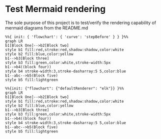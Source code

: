# Test Mermaid rendering
The sole purpose of this project is to test/verify the rendering capability of mermaid diagrams from the README.md

```mermaid
%%{ init: { 'flowchart': { 'curve': 'stepBefore' } } }%%
graph LR
b1[Block One]-->b2[Block two]
style b1 fill:red,stroke:red,shadow:shadow,color:white
style b2 fill:blue,color:yellow
b1-->b3[Block three]
style b3 fill:green,color:white,stroke-width:5px
b1-->b4((block four))
style b4 stroke-width:3,stroke-dasharray:5 5,color:blue
b1--abc-->b5(Block five)
style b5 fill:lightgreen
```

```mermaid
%%{init: {"flowchart": {"defaultRenderer": "elk"}} }%%
graph LR
b1[Block One]-->b2[Block two]
style b1 fill:red,stroke:red,shadow:shadow,color:white
style b2 fill:blue,color:yellow
b1-->b3[Block three]
style b3 fill:green,color:white,stroke-width:5px
b1-->b4((block four))
style b4 stroke-width:3,stroke-dasharray:5 5,color:blue
b1--abc-->b5(Block five)
style b5 fill:lightgreen
```
